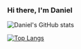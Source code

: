 ### Hi there, I'm Daniel 


![Daniel's GitHub stats](https://github-readme-stats.vercel.app/api?username=kingDaniel2004&count_private=true&show_icons=true&theme=onedark)

[![Top Langs](https://github-readme-stats.vercel.app/api/top-langs/?username=kingDaniel2004&langs_count=8)](https://github.com/anuraghazra/github-readme-stats&theme=onedark)
